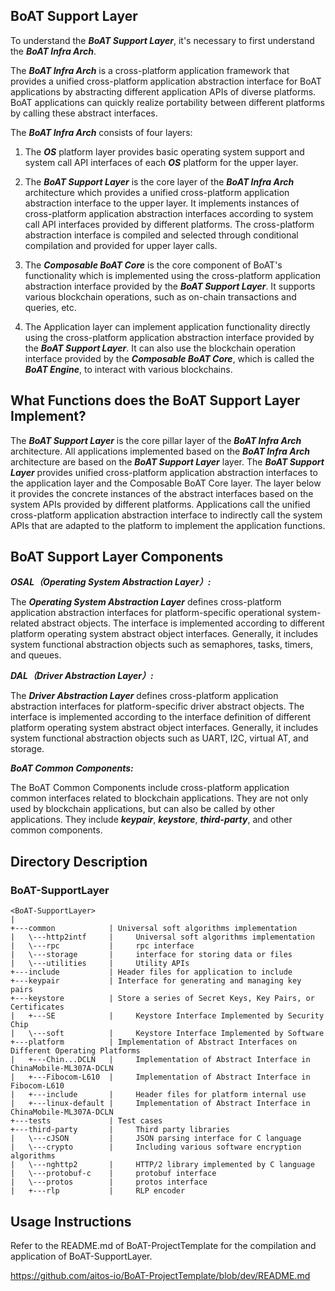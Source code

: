 ## BoAT Support Layer

To understand the ***BoAT Support Layer***, it's necessary to first understand the ***BoAT Infra Arch***.

The ***BoAT Infra Arch*** is a cross-platform application framework that provides a unified cross-platform application abstraction interface for BoAT applications by abstracting different application APIs of diverse platforms. BoAT applications can quickly realize portability between different platforms by calling these abstract interfaces.

The ***BoAT Infra Arch*** consists of four layers:

1. The ***OS*** platform layer provides basic operating system support and system call API interfaces of each ***OS*** platform for the upper layer.

2. The ***BoAT Support Layer*** is the core layer of the ***BoAT Infra Arch*** architecture which provides a unified cross-platform application abstraction interface to the upper layer. It implements instances of cross-platform application abstraction interfaces according to system call API interfaces provided by different platforms. The cross-platform abstraction interface is compiled and selected through conditional compilation and provided for upper layer calls.

3. The ***Composable BoAT Core*** is the core component of BoAT's functionality which is implemented using the cross-platform application abstraction interface provided by the ***BoAT Support Layer***. It supports various blockchain operations, such as on-chain transactions and queries, etc.

4. The Application layer can implement application functionality directly using the cross-platform application abstraction interface provided by the ***BoAT Support Layer***. It can also use the blockchain operation interface provided by the ***Composable BoAT Core***, which is called the ***BoAT Engine***, to interact with various blockchains.

## What Functions does the BoAT Support Layer Implement?
The ***BoAT Support Layer*** is the core pillar layer of the ***BoAT Infra Arch*** architecture. All applications implemented based on the ***BoAT Infra Arch*** architecture are based on the ***BoAT Support Layer*** layer. The ***BoAT Support Layer*** provides unified cross-platform application abstraction interfaces to the application layer and the Composable BoAT Core layer. The layer below it provides the concrete instances of the abstract interfaces based on the system APIs provided by different platforms. Applications call the unified cross-platform application abstraction interface to indirectly call the system APIs that are adapted to the platform to implement the application functions.

## BoAT Support Layer Components
***OSAL（Operating System Abstraction Layer）:***

The ***Operating System Abstraction Layer*** defines cross-platform application abstraction interfaces for platform-specific operational system-related abstract objects. The interface is implemented according to different platform operating system abstract object interfaces. Generally, it includes system functional abstraction objects such as semaphores, tasks, timers, and queues.

***DAL（Driver Abstraction Layer）:***

The ***Driver Abstraction Layer*** defines cross-platform application abstraction interfaces for platform-specific driver abstract objects. The interface is implemented according to the interface definition of different platform operating system abstract object interfaces. Generally, it includes system functional abstraction objects such as UART, I2C, virtual AT, and storage.

***BoAT Common Components:***

The BoAT Common Components include cross-platform application common interfaces related to blockchain applications. They are not only used by blockchain applications, but can also be called by other applications. They include ***keypair***, ***keystore***, ***third-party***, and other common components.

## Directory Description
### BoAT-SupportLayer
```
<BoAT-SupportLayer>
|
+---common            | Universal soft algorithms implementation
|   \---http2intf     |     Universal soft algorithms implementation
|   \---rpc           |     rpc interface
|   \---storage       |     interface for storing data or files
|   \---utilities     |     Utility APIs
+---include           | Header files for application to include
+---keypair           | Interface for generating and managing key pairs
+---keystore          | Store a series of Secret Keys, Key Pairs, or Certificates
|   +---SE            |     Keystore Interface Implemented by Security Chip
|   \---soft          |     Keystore Interface Implemented by Software
+---platform          | Implementation of Abstract Interfaces on Different Operating Platforms
|   +---Chin...DCLN   |     Implementation of Abstract Interface in ChinaMobile-ML307A-DCLN
|   +---Fibocom-L610  |     Implementation of Abstract Interface in Fibocom-L610
|   +---include       |     Header files for platform internal use
|   +---linux-default |     Implementation of Abstract Interface in ChinaMobile-ML307A-DCLN
+---tests             | Test cases
+---third-party       |     Third party libraries
|   \---cJSON         |     JSON parsing interface for C language 
|   \---crypto        |     Including various software encryption algorithms
|   \---nghttp2       |     HTTP/2 library implemented by C language
|   \---protobuf-c    |     protobuf interface
|   \---protos        |     protos interface
|   +---rlp           |     RLP encoder
```
## Usage Instructions
Refer to the README.md of BoAT-ProjectTemplate for the compilation and application of BoAT-SupportLayer.

https://github.com/aitos-io/BoAT-ProjectTemplate/blob/dev/README.md
